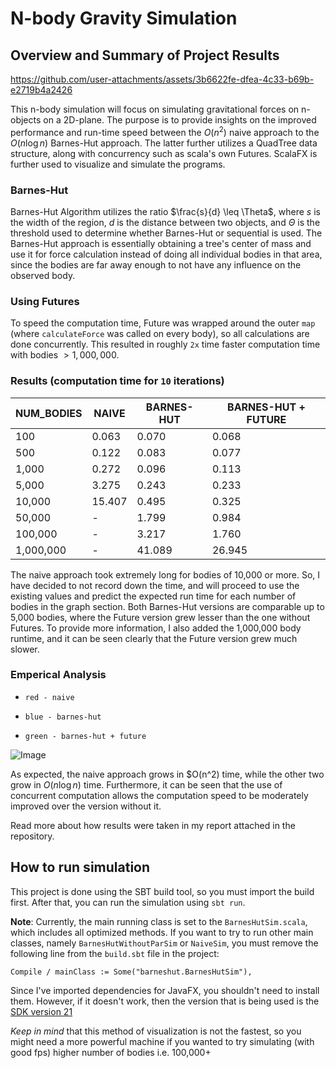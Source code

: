 # N-body Gravity Simulation

## Overview and Summary of Project Results

https://github.com/user-attachments/assets/3b6622fe-dfea-4c33-b69b-e2719b4a2426

This n-body simulation will focus on simulating gravitational forces on n-objects on a 2D-plane. The purpose is to provide insights on the improved performance and run-time speed between the $O(n^2)$ naive approach to the $O(n\log n)$ Barnes-Hut approach. The latter further utilizes a QuadTree data structure, along with concurrency such as scala's own Futures. ScalaFX is further used to visualize and simulate the programs.

### Barnes-Hut

Barnes-Hut Algorithm utilizes the ratio $\frac{s}{d} \leq \Theta$, where $s$ is the width of the region, $d$ is the distance between two objects, and $\Theta$ is the threshold used to determine whether Barnes-Hut or sequential is used. The Barnes-Hut approach is essentially obtaining a tree's center of mass and use it for force calculation instead of doing all individual bodies in that area, since the bodies are far away enough to not have any influence on the observed body.

### Using Futures

To speed the computation time, Future was wrapped around the outer `map` (where `calculateForce` was called on every body), so all calculations are done concurrently. This resulted in roughly `2x` time faster computation time with bodies $> 1,000,000$.

### Results (computation time for `10` iterations)

NUM_BODIES | NAIVE | BARNES-HUT | BARNES-HUT + FUTURE
-----------|-------|------------|--------------------
100 | 0.063 | 0.070 | 0.068
500 | 0.122 | 0.083 | 0.077
1,000 | 0.272 | 0.096 | 0.113
5,000 | 3.275 | 0.243 | 0.233
10,000 | 15.407 | 0.495 | 0.325
50,000 | - | 1.799 | 0.984
100,000 | - | 3.217 | 1.760
1,000,000 | - | 41.089 | 26.945

The naive approach took extremely long for bodies of 10,000 or more. So, I have decided to not record down the time, and will proceed to use the existing values and predict the expected run time for each number of bodies in the graph section. Both Barnes-Hut versions are comparable up to 5,000 bodies, where the Future version grew lesser than the one without Futures. To provide more information, I also added the 1,000,000 body runtime, and it can be seen clearly that the Future version grew much slower.

### Emperical Analysis

- `red - naive`

- `blue - barnes-hut`

- `green - barnes-hut + future`

![Image](https://github.com/user-attachments/assets/39df8a90-1243-4fe6-a46d-12c1031ba22f)

As expected, the naive approach grows in $O(n^2) time, while the other two grow in $O(n\log n)$ time. Furthermore, it can be seen that the use of concurrent computation allows the computation speed to be moderately improved over the version without it.

Read more about how results were taken in my report attached in the repository.

## How to run simulation
This project is done using the SBT build tool, so you must import the build first. After that, you can run the simulation using `sbt run`.

**Note**: Currently, the main running class is set to the `BarnesHutSim.scala`, which includes all optimized methods. If you want to try to run other main classes, namely `BarnesHutWithoutParSim` or `NaiveSim`, you must remove the following line from the `build.sbt` file in the project:

`Compile / mainClass := Some("barneshut.BarnesHutSim"),`

Since I've imported dependencies for JavaFX, you shouldn't need to install them. However, if it doesn't work, then the version that is being used is the [SDK version 21](https://gluonhq.com/products/javafx/)

*Keep in mind* that this method of visualization is not the fastest, so you might need a more powerful machine if you wanted to try simulating (with good fps) higher number of bodies i.e. 100,000+
